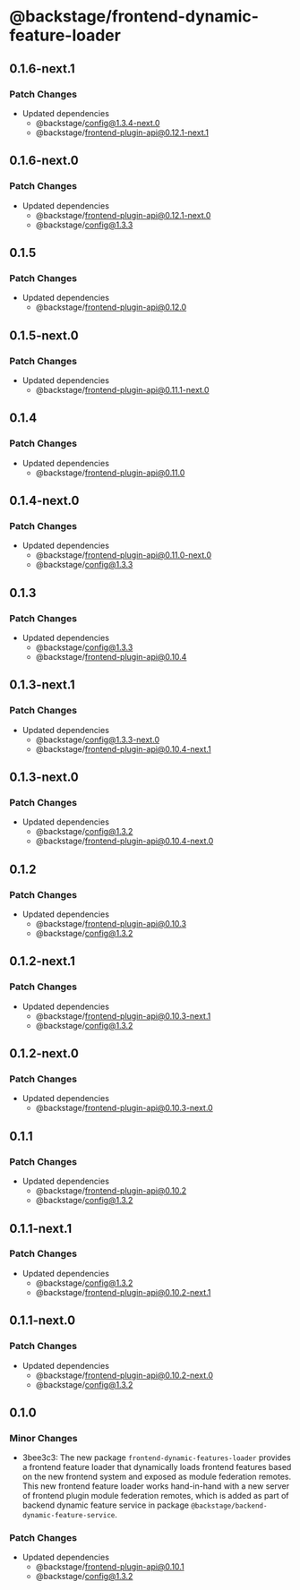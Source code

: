 # @backstage/frontend-dynamic-feature-loader

## 0.1.6-next.1

### Patch Changes

- Updated dependencies
  - @backstage/config@1.3.4-next.0
  - @backstage/frontend-plugin-api@0.12.1-next.1

## 0.1.6-next.0

### Patch Changes

- Updated dependencies
  - @backstage/frontend-plugin-api@0.12.1-next.0
  - @backstage/config@1.3.3

## 0.1.5

### Patch Changes

- Updated dependencies
  - @backstage/frontend-plugin-api@0.12.0

## 0.1.5-next.0

### Patch Changes

- Updated dependencies
  - @backstage/frontend-plugin-api@0.11.1-next.0

## 0.1.4

### Patch Changes

- Updated dependencies
  - @backstage/frontend-plugin-api@0.11.0

## 0.1.4-next.0

### Patch Changes

- Updated dependencies
  - @backstage/frontend-plugin-api@0.11.0-next.0
  - @backstage/config@1.3.3

## 0.1.3

### Patch Changes

- Updated dependencies
  - @backstage/config@1.3.3
  - @backstage/frontend-plugin-api@0.10.4

## 0.1.3-next.1

### Patch Changes

- Updated dependencies
  - @backstage/config@1.3.3-next.0
  - @backstage/frontend-plugin-api@0.10.4-next.1

## 0.1.3-next.0

### Patch Changes

- Updated dependencies
  - @backstage/config@1.3.2
  - @backstage/frontend-plugin-api@0.10.4-next.0

## 0.1.2

### Patch Changes

- Updated dependencies
  - @backstage/frontend-plugin-api@0.10.3
  - @backstage/config@1.3.2

## 0.1.2-next.1

### Patch Changes

- Updated dependencies
  - @backstage/frontend-plugin-api@0.10.3-next.1
  - @backstage/config@1.3.2

## 0.1.2-next.0

### Patch Changes

- Updated dependencies
  - @backstage/frontend-plugin-api@0.10.3-next.0

## 0.1.1

### Patch Changes

- Updated dependencies
  - @backstage/frontend-plugin-api@0.10.2
  - @backstage/config@1.3.2

## 0.1.1-next.1

### Patch Changes

- Updated dependencies
  - @backstage/config@1.3.2
  - @backstage/frontend-plugin-api@0.10.2-next.1

## 0.1.1-next.0

### Patch Changes

- Updated dependencies
  - @backstage/frontend-plugin-api@0.10.2-next.0
  - @backstage/config@1.3.2

## 0.1.0

### Minor Changes

- 3bee3c3: The new package `frontend-dynamic-features-loader` provides a frontend feature loader that dynamically
  loads frontend features based on the new frontend system and exposed as module federation remotes.
  This new frontend feature loader works hand-in-hand with a new server of frontend plugin module federation
  remotes, which is added as part of backend dynamic feature service in package `@backstage/backend-dynamic-feature-service`.

### Patch Changes

- Updated dependencies
  - @backstage/frontend-plugin-api@0.10.1
  - @backstage/config@1.3.2
